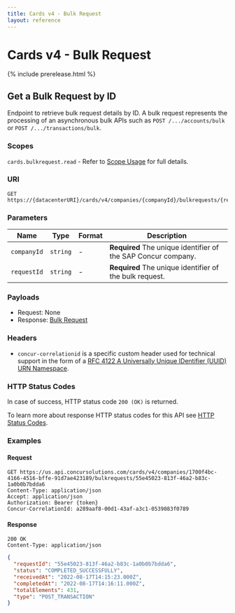 ```yaml
---
title: Cards v4 - Bulk Request
layout: reference
---
```


# Cards v4 - Bulk Request

{% include prerelease.html %}

## <a name="bulkrequest-get"></a>Get a Bulk Request by ID

Endpoint to retrieve bulk request details by ID. A bulk request represents the processing of an asynchronous bulk APIs such as `POST /.../accounts/bulk` or `POST /.../transactions/bulk`. 

### Scopes

`cards.bulkrequest.read` - Refer to [Scope Usage](./v4.cards-get-started.html#scope-usage) for full details.

### URI

```shell
GET https://{datacenterURI}/cards/v4/companies/{companyId}/bulkrequests/{requestId}
```

### Parameters

Name|Type|Format|Description
---|---|---|---
`companyId`|`string`|-|**Required** The unique identifier of the SAP Concur company.
`requestId`|`string`|-|**Required** The unique identifier of the bulk request.

### Payloads

* Request: None
* Response: [Bulk Request](./v4.cards-endpoints.schemas.html#schema-bulkrequest)

###  Headers

* `concur-correlationid` is a specific custom header used for technical support in the form of a [RFC 4122 A Universally Unique IDentifier (UUID) URN Namespace](https://tools.ietf.org/html/rfc4122).

###  HTTP Status Codes

In case of success, HTTP status code `200 (OK)` is returned.

To learn more about response HTTP status codes for this API see [HTTP Status Codes](./v4.cards-endpoints.schemas.html#http-status-codes).

### Examples

#### Request

```shell
GET https://us.api.concursolutions.com/cards/v4/companies/1700f4bc-4166-4516-bffe-91d7ae423189/bulkrequests/55e45023-813f-46a2-b83c-1a0b0b7bdda6
Content-Type: application/json
Accept: application/json
Authorization: Bearer {token}
Concur-CorrelationId: a289aaf8-00d1-43af-a3c1-0539083f0789
```

#### Response

```shell
200 OK
Content-Type: application/json
```

```json
{
  "requestId": "55e45023-813f-46a2-b83c-1a0b0b7bdda6",
  "status": "COMPLETED_SUCCESSFULLY",
  "receivedAt": "2022-08-17T14:15:23.000Z",
  "completedAt": "2022-08-17T14:16:11.000Z",
  "totalElements": 431,
  "type": "POST_TRANSACTION"
}
```
